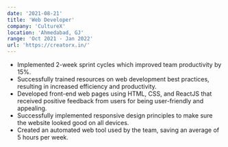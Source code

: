 ```yaml
---
date: '2021-08-21'
title: 'Web Developer'
company: 'CultureX'
location: 'Ahmedabad, GJ'
range: 'Oct 2021 - Jan 2022'
url: 'https://creatorx.in/'
---
```


- Implemented 2-week sprint cycles which improved team productivity by 15%.
- Successfully trained resources on web development best practices, resulting in increased efficiency and productivity.
- Developed front-end web pages using HTML, CSS, and ReactJS that received positive feedback from users for being user-friendly and appealing.
- Successfully implemented responsive design principles to make sure the website looked good on all devices.
- Created an automated web tool used by the team, saving an average of 5 hours per week.
